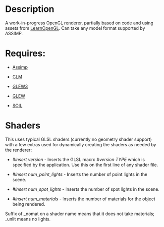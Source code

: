 # Description #

A work-in-progress OpenGL renderer, partially based on code and using assets from [LearnOpenGL](http://learnopengl.com/). Can take any model format supported by ASSIMP.


# Requires: #

* [Assimp](http://www.assimp.org/)

* [GLM](http://glm.g-truc.net/)

* [GLFW3](http://www.glfw.org/)

* [GLEW](http://glew.sourceforge.net/)

* [SOIL](http://www.lonesock.net/soil.html)


# Shaders #

This uses typical GLSL shaders (currently no geometry shader support) with a few extras used for dynamically creating the shaders as needed by the renderer:

* *#insert version* - Inserts the GLSL macro *#version TYPE* which is specified by the application. Use this on the first line of any shader file.

* *#insert num_point_lights* - Inserts the number of point lights in the scene.

* *#insert num_spot_lights* - Inserts the number of spot lights in the scene.

* *#insert num_materials* - Inserts the number of materials for the object being rendered.

Suffix of _nomat on a shader name means that it does not take materials; _unlit means no lights.